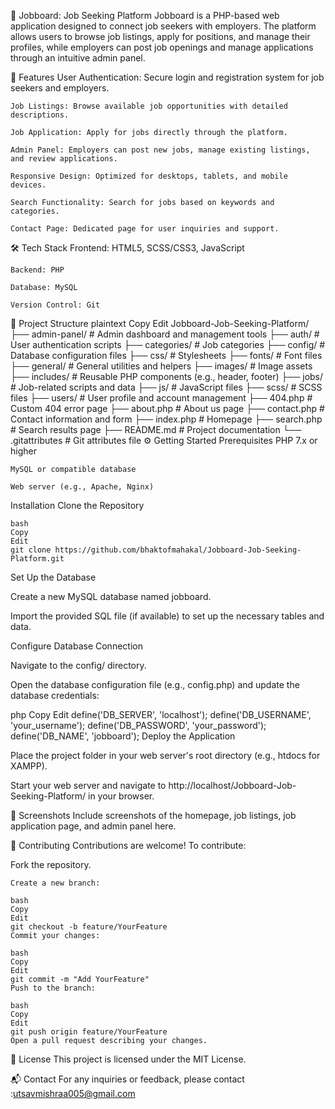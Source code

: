 💼 Jobboard: Job Seeking Platform
   Jobboard is a PHP-based web application designed to connect job seekers with employers. The platform allows users to browse job listings, apply for positions, and manage their profiles, while employers can post job openings and manage applications through an intuitive admin panel.
    
🚀 Features
    User Authentication: Secure login and registration system for job seekers and employers.
    
    Job Listings: Browse available job opportunities with detailed descriptions.
    
    Job Application: Apply for jobs directly through the platform.
    
    Admin Panel: Employers can post new jobs, manage existing listings, and review applications.
    
    Responsive Design: Optimized for desktops, tablets, and mobile devices.
    
    Search Functionality: Search for jobs based on keywords and categories.
    
    Contact Page: Dedicated page for user inquiries and support.

🛠️ Tech Stack
    Frontend: HTML5, SCSS/CSS3, JavaScript
    
    Backend: PHP
    
    Database: MySQL
    
    Version Control: Git

📁 Project Structure
    plaintext
    Copy
    Edit
    Jobboard-Job-Seeking-Platform/
    ├── admin-panel/       # Admin dashboard and management tools
    ├── auth/              # User authentication scripts
    ├── categories/        # Job categories
    ├── config/            # Database configuration files
    ├── css/               # Stylesheets
    ├── fonts/             # Font files
    ├── general/           # General utilities and helpers
    ├── images/            # Image assets
    ├── includes/          # Reusable PHP components (e.g., header, footer)
    ├── jobs/              # Job-related scripts and data
    ├── js/                # JavaScript files
    ├── scss/              # SCSS files
    ├── users/             # User profile and account management
    ├── 404.php            # Custom 404 error page
    ├── about.php          # About us page
    ├── contact.php        # Contact information and form
    ├── index.php          # Homepage
    ├── search.php         # Search results page
    ├── README.md          # Project documentation
    └── .gitattributes     # Git attributes file
⚙️ Getting Started
    Prerequisites
    PHP 7.x or higher
    
    MySQL or compatible database
    
    Web server (e.g., Apache, Nginx)

Installation
    Clone the Repository
    
    bash
    Copy
    Edit
    git clone https://github.com/bhaktofmahakal/Jobboard-Job-Seeking-Platform.git
Set Up the Database
  
  Create a new MySQL database named jobboard.
  
  Import the provided SQL file (if available) to set up the necessary tables and data.
  
  Configure Database Connection
  
  Navigate to the config/ directory.
  
  Open the database configuration file (e.g., config.php) and update the database credentials:
  
  php
  Copy
  Edit
  define('DB_SERVER', 'localhost');
  define('DB_USERNAME', 'your_username');
  define('DB_PASSWORD', 'your_password');
  define('DB_NAME', 'jobboard');
  Deploy the Application
  
  Place the project folder in your web server's root directory (e.g., htdocs for XAMPP).
  
  Start your web server and navigate to http://localhost/Jobboard-Job-Seeking-Platform/ in your browser.

📸 Screenshots
  Include screenshots of the homepage, job listings, job application page, and admin panel here.

🤝 Contributing
   Contributions are welcome! To contribute:

Fork the repository.

    Create a new branch:

    bash
    Copy
    Edit
    git checkout -b feature/YourFeature
    Commit your changes:
    
    bash
    Copy
    Edit
    git commit -m "Add YourFeature"
    Push to the branch:
    
    bash
    Copy
    Edit
    git push origin feature/YourFeature
    Open a pull request describing your changes.

📄 License
      This project is licensed under the MIT License.

📬 Contact
    For any inquiries or feedback, please contact :utsavmishraa005@gmail.com


